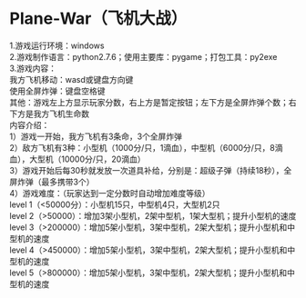 # Plane-War（飞机大战）                               
1.游戏运行环境：windows                               
2.游戏制作语言：python2.7.6；使用主要库：pygame；打包工具：py2exe                            
3.游戏内容：             
  我方飞机移动：wasd或键盘方向键                               
  使用全屏炸弹：键盘空格键      
  其他：游戏左上方显示玩家分数，右上方是暂定按钮；左下方是全屏炸弹个数；右下方是我方飞机生命数                
  内容介绍：         
  1）游戏一开始，我方飞机有3条命，3个全屏炸弹      
  2）敌方飞机有3种：小型机（1000分/只，1滴血），中型机（6000分/只，8滴血），大型机（10000分/只，20滴血）      
  3）游戏开始后每30秒就发放一次道具补给，分别是：超级子弹（持续18秒），全屏炸弹（最多携带3个）   
  4）游戏难度：（玩家达到一定分数时自动增加难度等级）      
      level 1（<50000分）：小型机15只，中型机4只，大型机2只           
      level 2（>50000）：增加3架小型机，2架中型机，1架大型机；提升小型机的速度     
      level 3（>200000）：增加5架小型机，3架中型机，2架大型机；提升小型机和中型机的速度  
      level 4（>450000）：增加5架小型机，3架中型机，2架大型机；提升小型机和中型机的速度  
      level 5（>800000）：增加5架小型机，3架中型机，2架大型机；提升小型机和中型机的速度  
